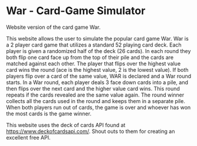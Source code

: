 # War - Card-Game Simulator
Website version of the card game War. 

This website allows the user to simulate the popular card game War. War is a 2 player card game that utilizes a standard 52 playing card deck. Each player is given a randomized half of the deck (26 cards). In each round they both flip one card face up from the top of their pile and the cards are matched against each other. The player that flips over the highest value card wins the round (ace is the highest value, 2 is the lowest value). If both players flip over a card of the same value, WAR is declared and a War round starts. In a War round, each player deals 3 face down cards into a pile, and then flips over the next card and the higher value card wins. This round repeats if the cards revealed are the same value again. The round winner collects all the cards used in the round and keeps them in a separate pile. When both players run out of cards, the game is over and whoever has won the most cards is the game winner.

This website uses the deck of cards API found at https://www.deckofcardsapi.com/. Shout outs to them for creating an excellent free API.
